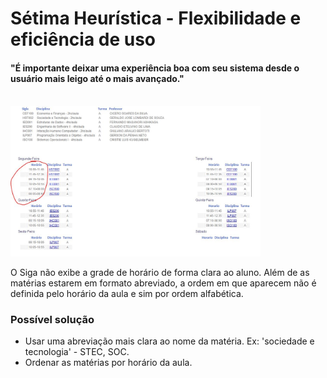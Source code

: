 # Sétima Heurística - Flexibilidade e eficiência de uso

#### "É importante deixar uma experiência boa com seu sistema desde o usuário mais leigo até o mais avançado."

<br>

<div>
  <img id="print" src="imgs/imgHeuristica.JPG" width=400px>
</div>
<p>O Siga não exibe a grade de horário de forma clara ao aluno. Além de as matérias estarem em formato abreviado, a ordem em que aparecem não é definida pelo horário da aula e sim por ordem alfabética.</p>


### Possível solução

<p>
<ul>
  <li>Usar uma abreviação mais clara ao nome da matéria. Ex: 'sociedade e tecnologia' - STEC, SOC.</li>
  <li>Ordenar as matérias por horário da aula.</li>
</ul>
</p>
